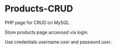 # Products-CRUD
PHP page for CRUD on MySQL.

Store products page accessed via login.

Use credentials username <i>user</i> and password <i>user</i>.
